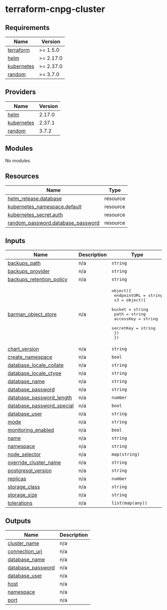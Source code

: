 # terraform-cnpg-cluster

<!-- BEGIN_TF_DOCS -->
## Requirements

| Name | Version |
|------|---------|
| <a name="requirement_terraform"></a> [terraform](#requirement\_terraform) | >= 1.5.0 |
| <a name="requirement_helm"></a> [helm](#requirement\_helm) | >= 2.17.0 |
| <a name="requirement_kubernetes"></a> [kubernetes](#requirement\_kubernetes) | >= 2.37.0 |
| <a name="requirement_random"></a> [random](#requirement\_random) | >= 3.7.0 |

## Providers

| Name | Version |
|------|---------|
| <a name="provider_helm"></a> [helm](#provider\_helm) | 2.17.0 |
| <a name="provider_kubernetes"></a> [kubernetes](#provider\_kubernetes) | 2.37.1 |
| <a name="provider_random"></a> [random](#provider\_random) | 3.7.2 |

## Modules

No modules.

## Resources

| Name | Type |
|------|------|
| [helm_release.database](https://registry.terraform.io/providers/hashicorp/helm/latest/docs/resources/release) | resource |
| [kubernetes_namespace.default](https://registry.terraform.io/providers/hashicorp/kubernetes/latest/docs/resources/namespace) | resource |
| [kubernetes_secret.auth](https://registry.terraform.io/providers/hashicorp/kubernetes/latest/docs/resources/secret) | resource |
| [random_password.database_password](https://registry.terraform.io/providers/hashicorp/random/latest/docs/resources/password) | resource |

## Inputs

| Name | Description | Type | Default | Required |
|------|-------------|------|---------|:--------:|
| <a name="input_backups_path"></a> [backups\_path](#input\_backups\_path) | n/a | `string` | `"/"` | no |
| <a name="input_backups_provider"></a> [backups\_provider](#input\_backups\_provider) | n/a | `string` | `"s3"` | no |
| <a name="input_backups_retention_policy"></a> [backups\_retention\_policy](#input\_backups\_retention\_policy) | n/a | `string` | `"10d"` | no |
| <a name="input_barman_object_store"></a> [barman\_object\_store](#input\_barman\_object\_store) | n/a | <pre>object({<br/>    endpointURL = string<br/>    s3 = object({<br/>      bucket    = string<br/>      path      = string<br/>      accessKey = string<br/>      secretKey = string<br/>    })<br/>  })</pre> | `null` | no |
| <a name="input_chart_version"></a> [chart\_version](#input\_chart\_version) | n/a | `string` | `"0.3.1"` | no |
| <a name="input_create_namespace"></a> [create\_namespace](#input\_create\_namespace) | n/a | `bool` | `false` | no |
| <a name="input_database_locale_collate"></a> [database\_locale\_collate](#input\_database\_locale\_collate) | n/a | `string` | `"en_US.UTF8"` | no |
| <a name="input_database_locale_ctype"></a> [database\_locale\_ctype](#input\_database\_locale\_ctype) | n/a | `string` | `"en_US.UTF8"` | no |
| <a name="input_database_name"></a> [database\_name](#input\_database\_name) | n/a | `string` | `null` | no |
| <a name="input_database_password"></a> [database\_password](#input\_database\_password) | n/a | `string` | `null` | no |
| <a name="input_database_password_length"></a> [database\_password\_length](#input\_database\_password\_length) | n/a | `number` | `24` | no |
| <a name="input_database_password_special"></a> [database\_password\_special](#input\_database\_password\_special) | n/a | `bool` | `true` | no |
| <a name="input_database_user"></a> [database\_user](#input\_database\_user) | n/a | `string` | `null` | no |
| <a name="input_mode"></a> [mode](#input\_mode) | n/a | `string` | `"standalone"` | no |
| <a name="input_monitoring_enabled"></a> [monitoring\_enabled](#input\_monitoring\_enabled) | n/a | `bool` | `false` | no |
| <a name="input_name"></a> [name](#input\_name) | n/a | `string` | n/a | yes |
| <a name="input_namespace"></a> [namespace](#input\_namespace) | n/a | `string` | `null` | no |
| <a name="input_node_selector"></a> [node\_selector](#input\_node\_selector) | n/a | `map(string)` | `{}` | no |
| <a name="input_override_cluster_name"></a> [override\_cluster\_name](#input\_override\_cluster\_name) | n/a | `string` | `null` | no |
| <a name="input_postgresql_version"></a> [postgresql\_version](#input\_postgresql\_version) | n/a | `string` | `"16"` | no |
| <a name="input_replicas"></a> [replicas](#input\_replicas) | n/a | `number` | `1` | no |
| <a name="input_storage_class"></a> [storage\_class](#input\_storage\_class) | n/a | `string` | `null` | no |
| <a name="input_storage_size"></a> [storage\_size](#input\_storage\_size) | n/a | `string` | `"10Gi"` | no |
| <a name="input_tolerations"></a> [tolerations](#input\_tolerations) | n/a | `list(map(any))` | `[]` | no |

## Outputs

| Name | Description |
|------|-------------|
| <a name="output_cluster_name"></a> [cluster\_name](#output\_cluster\_name) | n/a |
| <a name="output_connection_uri"></a> [connection\_uri](#output\_connection\_uri) | n/a |
| <a name="output_database_name"></a> [database\_name](#output\_database\_name) | n/a |
| <a name="output_database_password"></a> [database\_password](#output\_database\_password) | n/a |
| <a name="output_database_user"></a> [database\_user](#output\_database\_user) | n/a |
| <a name="output_host"></a> [host](#output\_host) | n/a |
| <a name="output_namespace"></a> [namespace](#output\_namespace) | n/a |
| <a name="output_port"></a> [port](#output\_port) | n/a |
<!-- END_TF_DOCS -->
